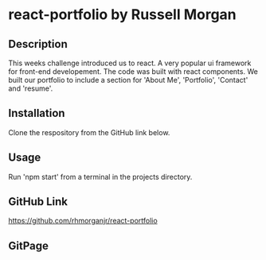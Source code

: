 # react-portfolio by Russell Morgan

## Description
This weeks challenge introduced us to react. A very popular ui framework for front-end developement. The code was built with react components. We built our portfolio to include a section for 'About Me', 'Portfolio', 'Contact' and 'resume'.

## Installation
Clone the respository from the GitHub link below.

## Usage
Run 'npm start' from a terminal in the projects directory.

## GitHub Link
https://github.com/rhmorganjr/react-portfolio

## GitPage
